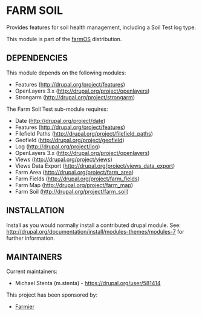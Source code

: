 FARM SOIL
=========

Provides features for soil health management, including a Soil Test log type.

This module is part of the [farmOS](http://drupal.org/project/farm)
distribution.

DEPENDENCIES
------------

This module depends on the following modules:

 * Features (http://drupal.org/project/features)
 * OpenLayers 3.x (http://drupal.org/project/openlayers)
 * Strongarm (http://drupal.org/project/strongarm)

The Farm Soil Test sub-module requires:

 * Date (http://drupal.org/project/date)
 * Features (http://drupal.org/project/features)
 * Filefield Paths (http://drupal.org/project/filefield_paths)
 * Geofield (http://drupal.org/project/geofield)
 * Log (http://drupal.org/project/log)
 * OpenLayers 3.x (http://drupal.org/project/openlayers)
 * Views (http://drupal.org/project/views)
 * Views Data Export (http://drupal.org/project/views_data_export)
 * Farm Area (http://drupal.org/project/farm_area)
 * Farm Fields (http://drupal.org/project/farm_fields)
 * Farm Map (http://drupal.org/project/farm_map)
 * Farm Soil (http://drupal.org/project/farm_soil)

INSTALLATION
------------

Install as you would normally install a contributed drupal module. See:
http://drupal.org/documentation/install/modules-themes/modules-7 for further
information.

MAINTAINERS
-----------

Current maintainers:
 * Michael Stenta (m.stenta) - https://drupal.org/user/581414

This project has been sponsored by:
 * [Farmier](http://farmier.com)
